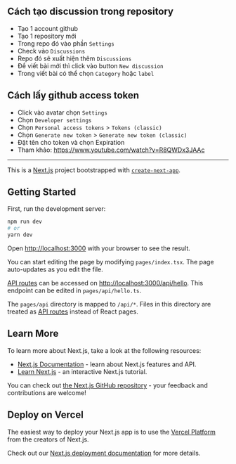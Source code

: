 ## Cách tạo discussion trong repository

- Tạo 1 account github
- Tạo 1 repository mới
- Trong repo đó vào phần `Settings`
- Check vào `Discussions`
- Repo đó sẽ xuất hiện thêm `Discussions`
- Để viết bài mới thì click vào button `New discussion`
- Trong viết bài có thể chọn `Category` hoặc `label`

## Cách lấy github access token

- Click vào avatar chọn `Settings`
- Chọn `Developer settings`
- Chọn `Personal access tokens` > `Tokens (classic)`
- Chọn `Generate new token` > `Generate new token (classic)`
- Đặt tên cho token và chọn Expiration
- Tham khảo: https://www.youtube.com/watch?v=R8QWDx3JAAc

<hr />

This is a [Next.js](https://nextjs.org/) project bootstrapped with [`create-next-app`](https://github.com/vercel/next.js/tree/canary/packages/create-next-app).

## Getting Started

First, run the development server:

```bash
npm run dev
# or
yarn dev
```

Open [http://localhost:3000](http://localhost:3000) with your browser to see the result.

You can start editing the page by modifying `pages/index.tsx`. The page auto-updates as you edit the file.

[API routes](https://nextjs.org/docs/api-routes/introduction) can be accessed on [http://localhost:3000/api/hello](http://localhost:3000/api/hello). This endpoint can be edited in `pages/api/hello.ts`.

The `pages/api` directory is mapped to `/api/*`. Files in this directory are treated as [API routes](https://nextjs.org/docs/api-routes/introduction) instead of React pages.

## Learn More

To learn more about Next.js, take a look at the following resources:

- [Next.js Documentation](https://nextjs.org/docs) - learn about Next.js features and API.
- [Learn Next.js](https://nextjs.org/learn) - an interactive Next.js tutorial.

You can check out [the Next.js GitHub repository](https://github.com/vercel/next.js/) - your feedback and contributions are welcome!

## Deploy on Vercel

The easiest way to deploy your Next.js app is to use the [Vercel Platform](https://vercel.com/new?utm_medium=default-template&filter=next.js&utm_source=create-next-app&utm_campaign=create-next-app-readme) from the creators of Next.js.

Check out our [Next.js deployment documentation](https://nextjs.org/docs/deployment) for more details.
